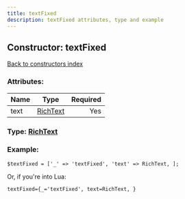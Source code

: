 ```yaml
---
title: textFixed
description: textFixed attributes, type and example
---
```

## Constructor: textFixed  
[Back to constructors index](index.md)



### Attributes:

| Name     |    Type       | Required |
|----------|:-------------:|---------:|
|text|[RichText](../types/RichText.md) | Yes|



### Type: [RichText](../types/RichText.md)


### Example:

```
$textFixed = ['_' => 'textFixed', 'text' => RichText, ];
```  

Or, if you're into Lua:  


```
textFixed={_='textFixed', text=RichText, }

```


